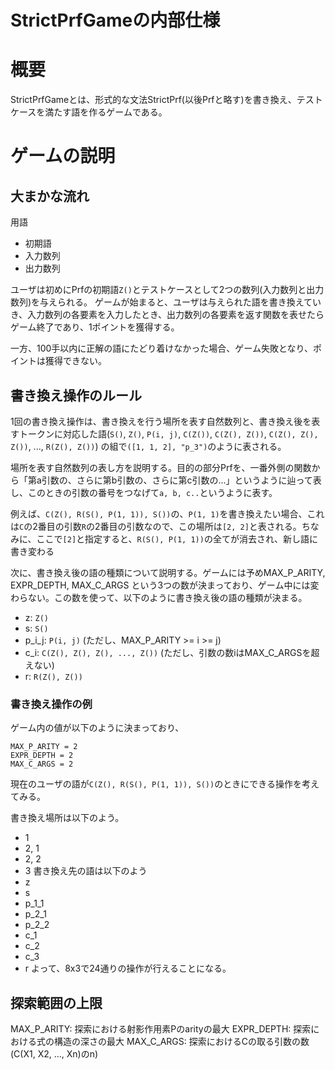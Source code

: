 # StrictPrfGameの内部仕様

# 概要

StrictPrfGameとは、形式的な文法StrictPrf(以後Prfと略す)を書き換え、テストケースを満たす語を作るゲームである。

# ゲームの説明

## 大まかな流れ

用語
- 初期語
- 入力数列
- 出力数列


ユーザは初めにPrfの初期語`Z()`とテストケースとして2つの数列(入力数列と出力数列)を与えられる。
ゲームが始まると、ユーザは与えられた語を書き換えていき、入力数列の各要素を入力したとき、出力数列の各要素を返す関数を表せたらゲーム終了であり、1ポイントを獲得する。

一方、100手以内に正解の語にたどり着けなかった場合、ゲーム失敗となり、ポイントは獲得できない。

## 書き換え操作のルール

1回の書き換え操作は、書き換えを行う場所を表す自然数列と、書き換え後を表すトークンに対応した語(`S()`, `Z()`, `P(i, j)`, `C(Z())`, `C(Z(), Z())`, `C(Z(), Z(), Z())`, ..., `R(Z(), Z())`) の組で`([1, 1, 2], "p_3")`のように表される。

場所を表す自然数列の表し方を説明する。目的の部分Prfを、一番外側の関数から「第a引数の、さらに第b引数の、さらに第c引数の...」というように辿って表し、このときの引数の番号をつなげて`a, b, c..`というように表す。

例えば、`C(Z(), R(S(), P(1, 1)), S())`の、`P(1, 1)`を書き換えたい場合、これは`C`の2番目の引数`R`の2番目の引数なので、この場所は`[2, 2]`と表される。ちなみに、ここで`[2]`と指定すると、`R(S(), P(1, 1))`の全てが消去され、新し語に書き変わる

次に、書き換え後の語の種類について説明する。ゲームには予めMAX_P_ARITY, EXPR_DEPTH, MAX_C_ARGS という3つの数が決まっており、ゲーム中には変わらない。この数を使って、以下のように書き換え後の語の種類が決まる。 
- z: `Z()`
- s: `S()`
- p_i_j: `P(i, j)` (ただし、MAX_P_ARITY >= i >= j)
- c_i: `C(Z(), Z(), Z(), ..., Z())` (ただし、引数の数iはMAX_C_ARGSを超えない)
- r: `R(Z(), Z())`

### 書き換え操作の例

ゲーム内の値が以下のように決まっており、
```
MAX_P_ARITY = 2
EXPR_DEPTH = 2
MAX_C_ARGS = 2
```
現在のユーザの語が`C(Z(), R(S(), P(1, 1)), S())`のときにできる操作を考えてみる。

書き換え場所は以下のよう。
- 1
- 2, 1
- 2, 2
- 3
書き換え先の語は以下のよう
- z
- s
- p_1_1
- p_2_1
- p_2_2
- c_1
- c_2
- c_3
- r
よって、8x3で24通りの操作が行えることになる。


## 探索範囲の上限
MAX_P_ARITY: 探索における射影作用素Pのarityの最大
EXPR_DEPTH: 探索における式の構造の深さの最大
MAX_C_ARGS: 探索におけるCの取る引数の数 (C(X1, X2, ..., Xn)のn)



